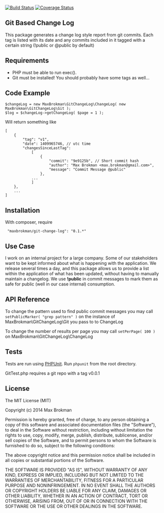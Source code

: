 [![Build Status](https://travis-ci.org/maxbrokman/gitChangeLog.svg?branch=master)](https://travis-ci.org/maxbrokman/gitChangeLog)
[![Coverage Status](https://img.shields.io/coveralls/maxbrokman/gitChangeLog.svg)](https://coveralls.io/r/maxbrokman/gitChangeLog)

## Git Based Change Log

This package generates a change log style report from git commits. Each tag is listed with its date and any commits included in it tagged with a certain string (!public or @public by default)

## Requirements

- PHP must be able to run exec().
- Git must be installed! You should probably have some tags as well...

##

## Code Example

    $changeLog = new MaxBrokman\GitChangeLog\ChangeLog( new MaxBrokman\GitChangeLog\Git );
    $log = $changeLog->getChangeLog( $page = 1 );


Will return something like

    [
        {
            "tag": "v1",
            "date": 1409965746, // utc time
            "changesSinceLastTag":
                [
                    {
                        "commit": "9e9125b", // Short commit hash
                        "author": "Max Brokman <max.brokman@gmail.com>",
                        "message": "Commit Message @public"
                    },
                ...
                ]
        },
        ...
    ]

## Installation

With composer, require


     "maxbrokman/git-change-log": "0.1.*"

## Use Case

I work on an internal project for a large company. Some of our stakeholders want to be kept informed about what is happening with the application.
We release several times a day, and this package allows us to provide a list within the application of what has been updated, without having to manually maintain a changelog.
We use **!public** in commit messages to mark them as safe for public (well in our case internal) consumption.

## API Reference

To change the pattern used to find public commit messages you may call `setPublicMarker( "grep pattern" )` on the instance of MaxBrokman\GitChangeLog\Git you pass to to ChangeLog


To change the number of results per page you may call `setPerPage( 100 )` on MaxBrokman\GitChangeLog\ChangeLog

## Tests

Tests are run using [PHPUnit](https://phpunit.de/ "PHPUnit"). Run `phpunit` from the root directory.

GitTest.php requires a git repo with a tag v0.0.1

## License

The MIT License (MIT)

Copyright (c) 2014 Max Brokman

Permission is hereby granted, free of charge, to any person obtaining a copy
of this software and associated documentation files (the "Software"), to deal
in the Software without restriction, including without limitation the rights
to use, copy, modify, merge, publish, distribute, sublicense, and/or sell
copies of the Software, and to permit persons to whom the Software is
furnished to do so, subject to the following conditions:

The above copyright notice and this permission notice shall be included in all
copies or substantial portions of the Software.

THE SOFTWARE IS PROVIDED "AS IS", WITHOUT WARRANTY OF ANY KIND, EXPRESS OR
IMPLIED, INCLUDING BUT NOT LIMITED TO THE WARRANTIES OF MERCHANTABILITY,
FITNESS FOR A PARTICULAR PURPOSE AND NONINFRINGEMENT. IN NO EVENT SHALL THE
AUTHORS OR COPYRIGHT HOLDERS BE LIABLE FOR ANY CLAIM, DAMAGES OR OTHER
LIABILITY, WHETHER IN AN ACTION OF CONTRACT, TORT OR OTHERWISE, ARISING FROM,
OUT OF OR IN CONNECTION WITH THE SOFTWARE OR THE USE OR OTHER DEALINGS IN THE
SOFTWARE.
